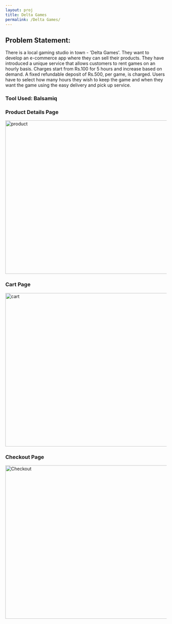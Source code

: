 ```yaml
---
layout: proj
title: Delta Games
permalink: /Delta Games/
---
```

## Problem Statement: 

There is a local gaming studio in town - 'Delta Games'. They want to develop an e-commerce app where they can sell their products.
They have introduced a unique service that allows customers to rent games on an hourly basis. Charges start from Rs.100 for 5 hours and increase based on demand. A fixed refundable deposit of Rs.500, per game, is charged. Users have to select how many hours they wish to keep the game and when they want the game using the easy delivery and pick up service.

### Tool Used: Balsamiq

### Product Details Page

<img src="..\img\Delta\W_1" style="width: 60vw; height: 50vw;" alt="product">

### Cart Page

<img src="..\img\Delta\W_2" style="width: 60vw; height: 50vw;" alt="cart">

### Checkout Page

<img src="..\img\Delta\W_3" style="width: 60vw; height: 50vw;" alt="Checkout">
